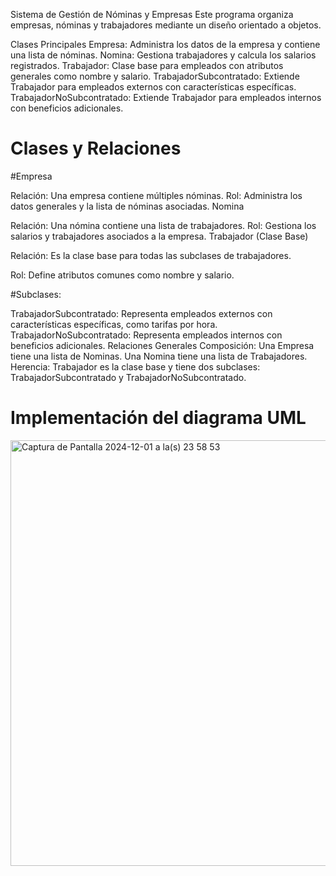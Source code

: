 Sistema de Gestión de Nóminas y Empresas
Este programa organiza empresas, nóminas y trabajadores mediante un diseño orientado a objetos.

Clases Principales
Empresa: Administra los datos de la empresa y contiene una lista de nóminas.
Nomina: Gestiona trabajadores y calcula los salarios registrados.
Trabajador: Clase base para empleados con atributos generales como nombre y salario.
TrabajadorSubcontratado: Extiende Trabajador para empleados externos con características específicas.
TrabajadorNoSubcontratado: Extiende Trabajador para empleados internos con beneficios adicionales.
# Clases y Relaciones
#Empresa

Relación: Una empresa contiene múltiples nóminas.
Rol: Administra los datos generales y la lista de nóminas asociadas.
Nomina

Relación: Una nómina contiene una lista de trabajadores.
Rol: Gestiona los salarios y trabajadores asociados a la empresa.
Trabajador (Clase Base)

Relación: Es la clase base para todas las subclases de trabajadores.

Rol: Define atributos comunes como nombre y salario.

#Subclases:

TrabajadorSubcontratado: Representa empleados externos con características específicas, como tarifas por hora.
TrabajadorNoSubcontratado: Representa empleados internos con beneficios adicionales.
Relaciones Generales
Composición:
Una Empresa tiene una lista de Nominas.
Una Nomina tiene una lista de Trabajadores.
Herencia:
Trabajador es la clase base y tiene dos subclases: TrabajadorSubcontratado y TrabajadorNoSubcontratado.



# Implementación del diagrama UML

<img width="681" alt="Captura de Pantalla 2024-12-01 a la(s) 23 58 53" src="https://github.com/user-attachments/assets/c5bbcaad-2cd2-4f46-9fca-103352639c3e">

